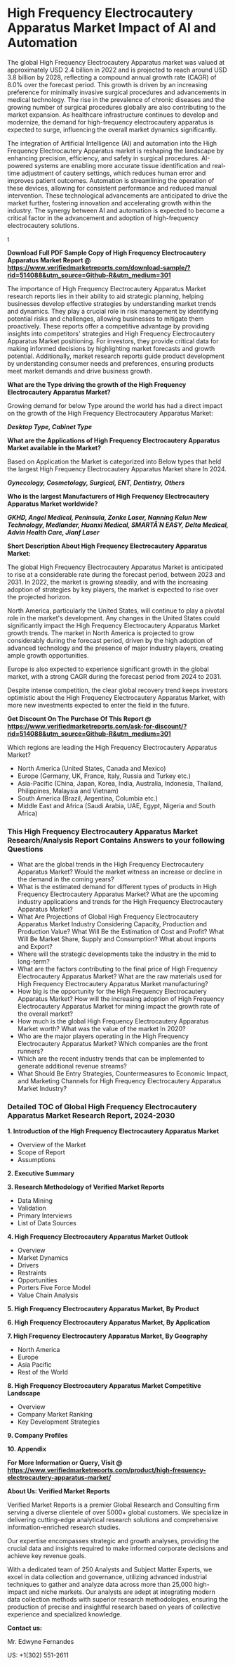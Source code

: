 <meta name="title" content="Global  High Frequency Electrocautery Apparatus Market Impact of AI and Automation"><meta name="description" content="  The global High Frequency Electrocautery Apparatus market was valued at approximately USD 2.4 billion in 2022 and is projected to reach around USD 3.8 billion by 202"><meta name="title" content=" High Frequency Electrocautery Apparatus Market Size, Share, Scope, Trends, Growth, Opportunities, Analysis, Forecast"> <h1>High Frequency Electrocautery Apparatus Market Impact of AI and Automation</h1> <p>The global High Frequency Electrocautery Apparatus market was valued at approximately USD 2.4 billion in 2022 and is projected to reach around USD 3.8 billion by 2028, reflecting a compound annual growth rate (CAGR) of 8.0% over the forecast period. This growth is driven by an increasing preference for minimally invasive surgical procedures and advancements in medical technology. The rise in the prevalence of chronic diseases and the growing number of surgical procedures globally are also contributing to the market expansion. As healthcare infrastructure continues to develop and modernize, the demand for high-frequency electrocautery apparatus is expected to surge, influencing the overall market dynamics significantly.</p> <p>The integration of Artificial Intelligence (AI) and automation into the High Frequency Electrocautery Apparatus market is reshaping the landscape by enhancing precision, efficiency, and safety in surgical procedures. AI-powered systems are enabling more accurate tissue identification and real-time adjustment of cautery settings, which reduces human error and improves patient outcomes. Automation is streamlining the operation of these devices, allowing for consistent performance and reduced manual intervention. These technological advancements are anticipated to drive the market further, fostering innovation and accelerating growth within the industry. The synergy between AI and automation is expected to become a critical factor in the advancement and adoption of high-frequency electrocautery solutions.</p> t</p><p id="" class=""><strong>Download Full PDF Sample Copy of High Frequency Electrocautery Apparatus Market Report @ <a href="https://www.verifiedmarketreports.com/download-sample/?rid=514088&utm_source=Github-R&utm_medium=301" target="_blank">https://www.verifiedmarketreports.com/download-sample/?rid=514088&utm_source=Github-R&utm_medium=301</a></strong></p><p>The importance of&nbsp;High Frequency Electrocautery Apparatus Market research reports lies in their ability to aid strategic planning, helping businesses develop effective strategies by understanding market trends and dynamics. They play a crucial role in risk management by identifying potential risks and challenges, allowing businesses to mitigate them proactively. These reports offer a competitive advantage by providing insights into competitors' strategies and High Frequency Electrocautery Apparatus Market positioning. For investors, they provide critical data for making informed decisions by highlighting market forecasts and growth potential. Additionally, market research reports guide product development by understanding consumer needs and preferences, ensuring products meet market demands and drive business growth.</p><p><strong>What are the&nbsp;Type driving the growth of the High Frequency Electrocautery Apparatus Market?</strong></p><p id="" class="">Growing demand for below Type around the world has had a direct impact on the growth of the High Frequency Electrocautery Apparatus Market:</p><em><strong>Desktop Type, Cabinet Type</strong></em></p><strong>What are the&nbsp;Applications&nbsp;of High Frequency Electrocautery Apparatus Market available in the Market?</strong></p><p id="" class="">Based on Application the Market is categorized into Below types that held the largest High Frequency Electrocautery Apparatus Market share In 2024.</p><em><strong>Gynecology, Cosmetology, Surgical, ENT, Dentistry, Others</strong></em></p><strong>Who is the largest Manufacturers of High Frequency Electrocautery Apparatus Market worldwide?</strong></p><p><em><strong>GKHD, Angel Medical, Peninsula, Zonke Laser, Nanning Kelun New Technology, Medlander, Huanxi Medical, SMARTÂ´N EASY, Delta Medical, Advin Health Care, Jianf Laser</strong></em></p><p id="" class=""><strong>Short Description About High Frequency Electrocautery Apparatus Market:</strong></p><p>The global High Frequency Electrocautery Apparatus Market is anticipated to rise at a considerable rate during the forecast period, between 2023 and 2031. In 2022, the market is growing steadily, and with the increasing adoption of strategies by key players, the market is expected to rise over the projected horizon.</p><p>North America, particularly the United States, will continue to play a pivotal role in the market's development. Any changes in the United States could significantly impact the High Frequency Electrocautery Apparatus Market growth trends. The market in North America is projected to grow considerably during the forecast period, driven by the high adoption of advanced technology and the presence of major industry players, creating ample growth opportunities.</p><p>Europe is also expected to experience significant growth in the global market, with a strong CAGR during the forecast period from 2024 to 2031.</p><p>Despite intense competition, the clear global recovery trend keeps investors optimistic about the High Frequency Electrocautery Apparatus Market, with more new investments expected to enter the field in the future.</p><p id="" class=""><strong>Get Discount On The Purchase Of This Report @ <a href="https://www.verifiedmarketreports.com/ask-for-discount/?rid=514088&utm_source=Github-R&utm_medium=301" target="_blank">https://www.verifiedmarketreports.com/ask-for-discount/?rid=514088&utm_source=Github-R&utm_medium=301</a></strong></p>Which regions are leading the High Frequency Electrocautery Apparatus Market?</p><ul><li>North America (United States, Canada and Mexico)</li><li>Europe (Germany, UK, France, Italy, Russia and Turkey etc.)</li><li>Asia-Pacific (China, Japan, Korea, India, Australia, Indonesia, Thailand, Philippines, Malaysia and Vietnam)</li><li>South America (Brazil, Argentina, Columbia etc.)</li><li>Middle East and Africa (Saudi Arabia, UAE, Egypt, Nigeria and South Africa)</li></ul><h3 id="" class="">This High Frequency Electrocautery Apparatus Market Research/Analysis Report Contains Answers to your following Questions</h3><ul><li>What are the global trends in the High Frequency Electrocautery Apparatus Market? Would the market witness an increase or decline in the demand in the coming years?</li><li>What is the estimated demand for different types of products in High Frequency Electrocautery Apparatus Market? What are the upcoming industry applications and trends for the High Frequency Electrocautery Apparatus Market?</li><li>What Are Projections of Global High Frequency Electrocautery Apparatus Market Industry Considering Capacity, Production and Production Value? What Will Be the Estimation of Cost and Profit? What Will Be Market Share, Supply and Consumption? What about imports and Export?</li><li>Where will the strategic developments take the industry in the mid to long-term?</li><li>What are the factors contributing to the final price of High Frequency Electrocautery Apparatus Market? What are the raw materials used for High Frequency Electrocautery Apparatus Market manufacturing?</li><li>How big is the opportunity for the High Frequency Electrocautery Apparatus Market? How will the increasing adoption of High Frequency Electrocautery Apparatus Market for mining impact the growth rate of the overall market?</li><li>How much is the global High Frequency Electrocautery Apparatus Market worth? What was the value of the market In 2020?</li><li>Who are the major players operating in the High Frequency Electrocautery Apparatus Market? Which companies are the front runners?</li><li>Which are the recent industry trends that can be implemented to generate additional revenue streams?</li><li>What Should Be Entry Strategies, Countermeasures to Economic Impact, and Marketing Channels for High Frequency Electrocautery Apparatus Market Industry?</li></ul><h3 id="" class="">Detailed TOC of Global High Frequency Electrocautery Apparatus Market Research Report, 2024-2030</h3><p id="" class=""><strong>1. Introduction of the High Frequency Electrocautery Apparatus Market</strong></p><ul><li>Overview of the Market</li><li>Scope of Report</li><li>Assumptions</li></ul><p id="" class=""><strong>2. Executive Summary</strong></p><p id="" class=""><strong>3. Research Methodology of Verified Market Reports</strong></p><ul><li>Data Mining</li><li>Validation</li><li>Primary Interviews</li><li>List of Data Sources</li></ul><p id="" class=""><strong>4. High Frequency Electrocautery Apparatus Market Outlook</strong></p><ul><li>Overview</li><li>Market Dynamics</li><li>Drivers</li><li>Restraints</li><li>Opportunities</li><li>Porters Five Force Model</li><li>Value Chain Analysis</li></ul><p id="" class=""><strong>5. High Frequency Electrocautery Apparatus Market, By Product</strong></p><p id="" class=""><strong>6. High Frequency Electrocautery Apparatus Market, By Application</strong></p><p id="" class=""><strong>7. High Frequency Electrocautery Apparatus Market, By Geography</strong></p><ul><li>North America</li><li>Europe</li><li>Asia Pacific</li><li>Rest of the World</li></ul><p id="" class=""><strong>8. High Frequency Electrocautery Apparatus Market Competitive Landscape</strong></p><ul><li>Overview</li><li>Company Market Ranking</li><li>Key Development Strategies</li></ul><p id="" class=""><strong>9. Company Profiles</strong></p><p id="" class=""><strong>10. Appendix</strong></p><p id="" class=""><strong>For More Information or Query, Visit @ <a href="https://www.verifiedmarketreports.com/product/high-frequency-electrocautery-apparatus-market/" target="_blank">https://www.verifiedmarketreports.com/product/high-frequency-electrocautery-apparatus-market/</a></strong></p><p id="" class=""><strong>About Us: Verified Market Reports</strong></p><p id="" class="">Verified Market Reports is a premier Global Research and Consulting firm serving a diverse clientele of over 5000+ global customers. We specialize in delivering cutting-edge analytical research solutions and comprehensive information-enriched research studies.</p><p id="" class="">Our expertise encompasses strategic and growth analyses, providing the crucial data and insights required to make informed corporate decisions and achieve key revenue goals.</p><p id="" class="">With a dedicated team of 250 Analysts and Subject Matter Experts, we excel in data collection and governance, utilizing advanced industrial techniques to gather and analyze data across more than 25,000 high-impact and niche markets. Our analysts are adept at integrating modern data collection methods with superior research methodologies, ensuring the production of precise and insightful research based on years of collective experience and specialized knowledge.</p><p id="" class=""><strong>Contact us:</strong></p><p id="" class="">Mr. Edwyne Fernandes</p><p id="" class="">US: +1(302) 551-2611</p>
